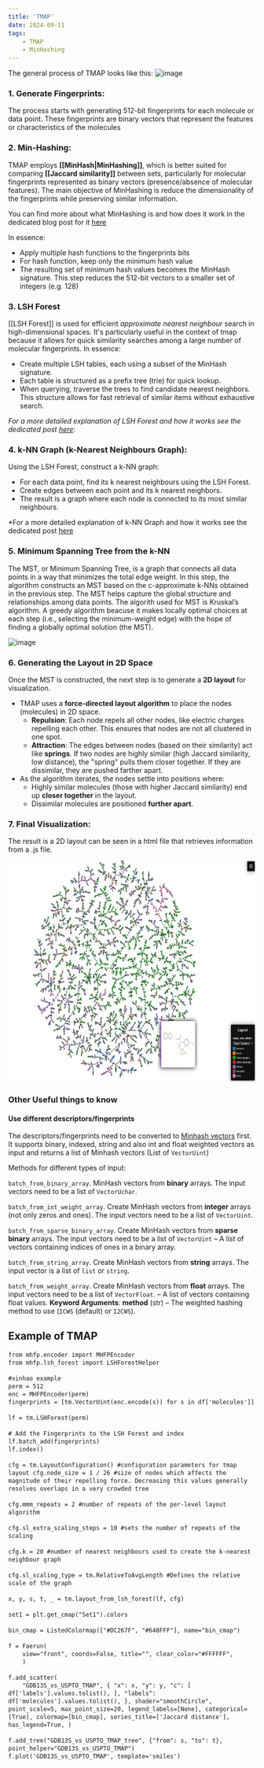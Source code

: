 ```yaml
---
title: 'TMAP'
date: 2024-09-11
tags:
    - TMAP
    - MinHashing
---
```



The general process of TMAP looks like this:
![image](https://github.com/user-attachments/assets/abdb3845-4067-432a-8e11-f062bd6166ce)


### 1. Generate Fingerprints:
The process starts with generating 512-bit fingerprints for each molecule or data point. These fingerprints are binary vectors that represent the features or characteristics of the molecules

### 2. Min-Hashing:
TMAP employs **[[MinHash|MinHashing]]**, which is better suited for comparing **[[Jaccard similarity]]** between sets, particularly for molecular fingerprints represented as binary vectors (presence/absence of molecular features). The main objective of MinHashing is reduce the dimensionality of the fingerprints while preserving similar information. 

You can find more about what MinHashing is and how does it work in the dedicated blog post for it [here](https://afloresep.github.io/posts/2024/09/MinHashing/)

In essence: 
- Apply multiple hash functions to the fingerprints bits
- For hash function, keep only the minimum hash value
- The resulting set of minimum hash values becomes the MinHash signature. This step reduces the 512-bit vectors to a smaller set of integers (e.g. 128)

### 3. LSH Forest
[[LSH Forest]] is used for efficient *approximate nearest neighbour* search in high-dimensional spaces. It's particularly useful in the context of tmap because it allows for quick similarity searches among a large number of molecular fingerprints. 
In essence:
- Create multiple LSH tables, each using a subset of the MinHash signature.
- Each table is structured as a prefix tree (trie) for quick lookup.
- When querying, traverse the trees to find candidate nearest neighbors. This structure allows for fast retrieval of similar items without exhaustive search.

*For a more detailed explanation of LSH Forest and how it works see the dedicated post [here](https://afloresep.github.io/posts/2024/09/LSH-Forest/):* 

### 4. k-NN Graph (k-Nearest Neighbours Graph):
Using the LSH Forest, construct a k-NN graph: 
* For each data point, find its k nearest neighbours using the LSH Forest. 
* Create edges between each point and its k nearest neighbors. 
* The result is a graph where each node is connected to its most similar neighbours.

*For a more detailed explanation of k-NN Graph and how it works see the dedicated post [here](https://afloresep.github.io/kNN_graph/)

### 5. Minimum Spanning Tree from the k-NN
The MST, or Minimum Spanning Tree, is a graph that connects all data points in a way that minimizes the total edge weight. In this step, the algorithm constructs an MST based on the c-approximate k-NNs obtained in the previous step. The MST helps capture the global structure and relationships among data points.
The algorith used for MST is Kruskal’s algorithm. A greedy algorithm beacuse it makes locally optimal choices at each step (i.e., selecting the minimum-weight edge) with the hope of finding a globally optimal solution (the MST).

![image](https://github.com/user-attachments/assets/595bcf19-2936-406e-8298-77c5b7da834f)

 
### 6. Generating the Layout in 2D Space

Once the MST is constructed, the next step is to generate a **2D layout** for visualization.
- TMAP uses a **force-directed layout algorithm** to place the nodes (molecules) in 2D space.
    - **Repulsion**: Each node repels all other nodes, like electric charges repelling each other. This ensures that nodes are not all clustered in one spot.
    - **Attraction**: The edges between nodes (based on their similarity) act like **springs**. If two nodes are highly similar (high Jaccard similarity, low distance), the "spring" pulls them closer together. If they are dissimilar, they are pushed farther apart.
- As the algorithm iterates, the nodes settle into positions where:
    - Highly similar molecules (those with higher Jaccard similarity) end up **closer together** in the layout.
    - Dissimilar molecules are positioned **further apart**.


### 7. Final Visualization:
The result is a 2D layout can be seen in a html file that retrieves information from a .js file. 

<div style="text-align: center;">
  <img src='/images/final_tmap.png' height="450px">
</div>


### Other Useful things to know
#### Use different descriptors/fingerprints
The descriptors/fingerprints need to be converted to [Minhash vectors](http://tmap.gdb.tools/#tmap.Minhash) first. It supports binary, indexed, string and also int and float weighted vectors as input and returns a list of Minhash vectors (List of `VectorUint`)

Methods for different types of input:

`batch_from_binary_array`. MinHash vectors from **binary** arrays. The input vectors need to be a list of `VectorUchar`.

`batch_from_int_weight_array`. Create MinHash vectors from **integer** arrays (not only zeros and ones). The input vectors need to be a list of `VectorUint`.

`batch_from_sparse_binary_array`. Create MinHash vectors from **sparse binary** arrays. The input vectors need to be a list of `VectorUint` – A list of vectors containing indices of ones in a binary array.

`batch_from_string_array`. Create MinHash vectors from **string** arrays. The input vector is a list of `list` or `string`.

`batch_from_weight_array`. Create MinHash vectors from **float** arrays. The input vectors need to be a list of `VectorFloat`. – A list of vectors containing float values. **Keyword Arguments**: **method** (str) – The weighted hashing method to use (`ICWS` (default) or `I2CWS`).


## Example of TMAP
```
from mhfp.encoder import MHFPEncoder 
from mhfp.lsh_forest import LSHForestHelper 

#xinhao example 
perm = 512 
enc = MHFPEncoder(perm) 
fingerprints = [tm.VectorUint(enc.encode(s)) for s in df['molecules']] 

lf = tm.LSHForest(perm) 

# Add the Fingerprints to the LSH Forest and index lf.batch_add(fingerprints) 
lf.index() 

cfg = tm.LayoutConfiguration() #configuration parameters for tmap layout cfg.node_size = 1 / 26 #size of nodes which affects the magnitude of their repelling force. Decreasing this values generally resolves overlaps in a very crowded tree 

cfg.mmm_repeats = 2 #number of repeats of the per-level layout algorithm 

cfg.sl_extra_scaling_steps = 10 #sets the number of repeats of the scaling 

cfg.k = 20 #number of nearest neighbours used to create the k-nearest neighbour graph 

cfg.sl_scaling_type = tm.RelativeToAvgLength #Defines the relative scale of the graph 

x, y, s, t, _ = tm.layout_from_lsh_forest(lf, cfg) 

set1 = plt.get_cmap("Set1").colors 

bin_cmap = ListedColormap(["#DC267F", "#648FFF"], name="bin_cmap") 

f = Faerun( 
	view="front", coords=False, title="", clear_color="#FFFFFF", 
	) 

f.add_scatter( 
	"GDB13S_vs_USPTO_TMAP", { "x": x, "y": y, "c": [ df['labels'].values.tolist(), ], "labels": df['molecules'].values.tolist(), }, shader="smoothCircle", point_scale=5, max_point_size=20, legend_labels=[None], categorical=[True], colormap=[bin_cmap], series_title=['Jaccard distance'], has_legend=True, ) 
	
f.add_tree("GDB13S_vs_USPTO_TMAP_tree", {"from": s, "to": t}, point_helper="GDB13S_vs_USPTO_TMAP") 
f.plot('GDB13S_vs_USPTO_TMAP', template='smiles')
```

